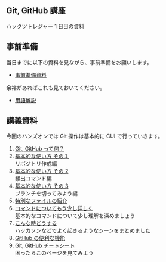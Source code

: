 ## Git, GitHub 講座

ハックツトレジャー 1 日目の資料

## 事前準備

当日までに以下の資料を見ながら、事前準備をお願いします。

- [事前準備資料](docs/setup.md)

余裕があればこれも見ておいてください。

- [用語解説](docs/words.md)

## 講義資料

今回のハンズオンでは Git 操作は基本的に CUI で行っていきます。

1. [Git, GitHub って何？](lectures/01.md)
2. [基本的な使い方 その１](lectures/02.md)  
   リポジトリ作成編
3. [基本的な使い方 その 2](lectures/03.md)  
   頻出コマンド編
4. [基本的な使い方 その 3](lectures/04.md)  
   ブランチを切ってみよう編
5. [特別なファイルの紹介](lectures/05.md)
6. [コマンドについてもう少し詳しく](lectures/06.md)  
   基本的なコマンドについて少し理解を深めましょう
7. [こんな時どうする](lectures/07.md)  
   ハッカソンなどでよく起きるようなシーンをまとめました
8. [GitHub の便利な機能](lectures/08.md)
9. [Git, GitHub チートシート](lectures/09.md)  
   困ったらこのページを見てみよう
